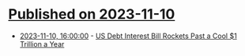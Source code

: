# [Published on 2023-11-10](index.md)

* [2023-11-10, 16:00:00](https://news.slashdot.org/story/23/11/10/1542213/us-debt-interest-bill-rockets-past-a-cool-1-trillion-a-year?utm_source=rss1.0mainlinkanon&utm_medium=feed) - [US Debt Interest Bill Rockets Past a Cool $1 Trillion a Year](https://news.slashdot.org/story/23/11/10/1542213/us-debt-interest-bill-rockets-past-a-cool-1-trillion-a-year?utm_source=rss1.0mainlinkanon&utm_medium=feed)
